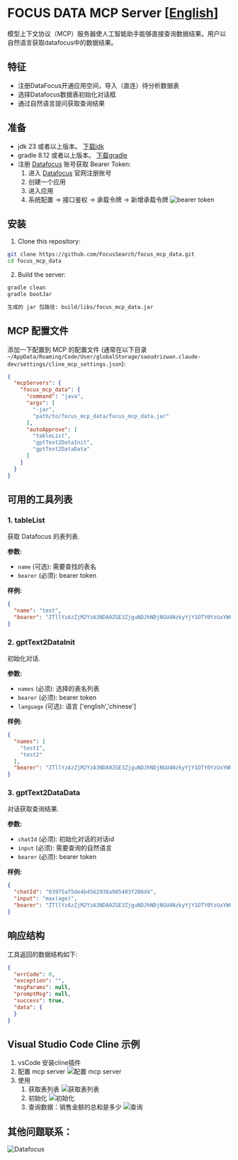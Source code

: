 # FOCUS DATA MCP Server [[English](./README.md)]

模型上下文协议（MCP）服务器使人工智能助手能够直接查询数据结果。用户以自然语言获取datafocus中的数据结果。

## 特征

- 注册DataFocus开通应用空间，导入（直连）待分析数据表
- 选择Datafocus数据表初始化对话框
- 通过自然语言提问获取查询结果

## 准备

- jdk 23 或者以上版本。 [下载jdk](https://www.oracle.com/java/technologies/downloads/)
- gradle 8.12 或者以上版本。 [下载gradle](https://gradle.org/install/)
- 注册 [Datafocus](https://www.datafocus.ai/) 账号获取 Bearer Token: 
    1. 进入 [Datafocus](https://www.datafocus.ai/) 官网注册账号
    2. 创建一个应用
    3. 进入应用
    4. 系统配置 -> 接口鉴权 -> 承载令牌 -> 新增承载令牌
       ![bearer token](bearer_token_cn.png)

## 安装

1. Clone this repository:

```bash
git clone https://github.com/FocusSearch/focus_mcp_data.git
cd focus_mcp_data
```

2. Build the server:

```bash
gradle clean
gradle bootJar

生成的 jar 包路径: build/libs/focus_mcp_data.jar
```

## MCP 配置文件

添加一下配置到 MCP 的配置文件 (通常在以下目录 `~/AppData/Roaming/Code/User/globalStorage/saoudrizwan.claude-dev/settings/cline_mcp_settings.json`):

```json
{
  "mcpServers": {
    "focus_mcp_data": {
      "command": "java",
      "args": [
        "-jar",
        "path/to/focus_mcp_data/focus_mcp_data.jar"
      ],
      "autoApprove": [
        "tableList",
        "gptText2DataInit",
        "gptText2DataData"
      ]
    }
  }
}
```

## 可用的工具列表

### 1. tableList

获取 Datafocus 的表列表.

**参数:**

- `name` (可选): 需要查找的表名
- `bearer` (必须): bearer token

**样例:**

```json
{
  "name": "test",
  "bearer": "ZTllYzAzZjM2YzA3NDA0ZGE3ZjguNDJhNDjNGU4NzkyYjY1OTY0YzUxYWU5NmU="
}
```

### 2. gptText2DataInit

初始化对话.

**参数:**

- `names` (必须): 选择的表名列表
- `bearer` (必须): bearer token
- `language` (可选): 语言 ['english','chinese']

**样例:**

```json
{
  "names": [
    "test1",
    "test2"
  ],
  "bearer": "ZTllYzAzZjM2YzA3NDA0ZGE3ZjguNDJhNDjNGU4NzkyYjY1OTY0YzUxYWU5NmU="
}
```

### 3. gptText2DataData

对话获取查询结果.

**参数:**

- `chatId` (必须): 初始化对话的对话id
- `input` (必须): 需要查询的自然语言
- `bearer` (必须): bearer token

**样例:**

```json
{
  "chatId": "03975af5de4b4562938a985403f206d4",
  "input": "max(age)",
  "bearer": "ZTllYzAzZjM2YzA3NDA0ZGE3ZjguNDJhNDjNGU4NzkyYjY1OTY0YzUxYWU5NmU="
}
```

## 响应结构

工具返回的数据结构如下:

```json
{
  "errCode": 0,
  "exception": "",
  "msgParams": null,
  "promptMsg": null,
  "success": true,
  "data": {
  }
}
```

## Visual Studio Code Cline 示例

1. vsCode 安装cline插件
2. 配置 mcp server
   ![配置 mcp server](./mcp_server_config.png)
3. 使用
    1. 获取表列表
       ![获取表列表](./focus_mcp_data_table_cn.png)
    2. 初始化
       ![初始化](./focus_mcp_data_init_cn.png)
    3. 查询数据：销售金额的总和是多少
       ![查询](./focus_mcp_data_data_cn.png)

## 其他问题联系：
![Datafocus](./wechat-qrcode.png)
